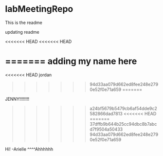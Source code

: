 # labMeetingRepo

This is the readme

updating readme

<<<<<<< HEAD
<<<<<<< HEAD

=======
adding my name here
=======
<<<<<<< HEAD
jordan
>>>>>>> 94d33aa079d662ed8fee248e2790e52f0e71a659
=======

JENNY!!!!!!!!
>>>>>>> a24bf5679b5479cb6af54dde9c2582866dad7813
<<<<<<< HEAD
=======
>>>>>>> 37dffb9b644b25cc94dbc8b7abcd7f9504a50433
>>>>>>> 94d33aa079d662ed8fee248e2790e52f0e71a659

Hi! -Arielle ^^^^Ahhhhhh